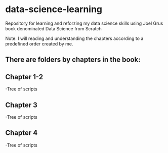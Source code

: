 # data-science-learning
Repository for learning and reforzing my data science skills using Joel Grus book denominated Data Science from Scratch

Note: I will reading and understanding the chapters according to a predefined order created by me. 

## There are folders by chapters in the book:

## Chapter 1-2
-Tree of scripts

## Chapter 3
-Tree of scripts

## Chapter 4 
-Tree of scripts
